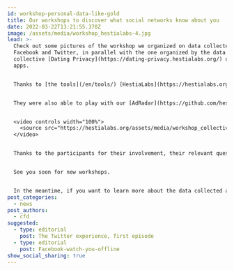 ```yaml
---
id: workshop-personal-data-like-gold
title: Our workshops to discover what social networks know about you
date: 2022-03-22T13:21:55.370Z
image: /assets/media/workshop_hestialabs-4.jpg
lead: >-
  Check out some pictures of the workshop we organized on data collected by
  Facebook and Twitter, in parallel with the one organized by the data
  collective [Dating Privacy](https://dating-privacy.hestialabs.org/) on dating
  apps.


  Thanks to [the tools](/en/tools/) [HestiaLabs](https://hestialabs.org/) developed for The Eyeballs, the participants were able to manipulate the data collected on them by social networks and better understand how it is used to target and influence them.


  They were also able to play with our [AdRadar](https://github.com/hestiaAI/ad-radar/blob/main/README.md) browser extension that displays the price of online ads on ads.


  <video controls width="100%">
    <source src="https://hestialabs.org/assets/media/workshop_collectives5.mp4" type="video/mp4">
  </video>


  Thanks to the participants for their involvement, their relevant questions and their feedback.


  See you soon for new workshops.


  In the meantime, if you want to learn more about the data collected about you, feel free to use our tools. We post on this [Vimeo page](https://vimeo.com/hestiaai) the tutorials to help you.
post_categories:
  - news
post_authors:
  - cfd
suggested:
  - type: editorial
    post: The Twitter experience, first episode
  - type: editorial
    post: Facebook-watch-you-offline
show_social_sharing: true
---
```

